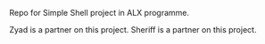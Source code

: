 Repo for Simple Shell project in ALX programme.

Zyad is a partner on this project.
Sheriff is a partner on this project.
